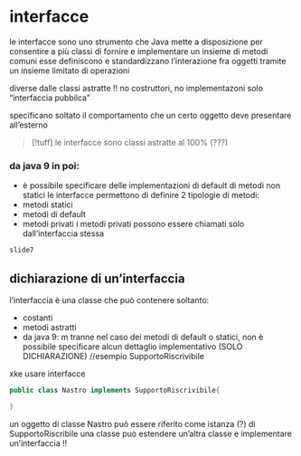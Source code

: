 # interfacce 
le interfacce sono uno strumento che Java mette a disposizione per consentire a più classi di fornire e implementare un insieme di metodi comuni
esse definiscono e standardizzano l’interazione fra oggetti tramite un insieme limitato di operazioni

diverse dalle classi astratte !!
no costruttori, no implementazoni
solo “interfaccia pubbilca”

specificano soltato il comportamento che un certo oggetto deve presentare all’esterno 

>[!tuff] le interfacce sono classi astratte al 100% (???)

### da java 9 in poi:
- è possibile specificare delle implementazioni di default di metodi non statici
le interfacce permettono di definire 2 tipologie di metodi: 
- metodi statici
- metodi di default
- metodi privati
i metodi privati possono essere chiamati solo dall’interfaccia stessa
```java
slide7 
```

## dichiarazione di un’interfaccia
l’interfaccia è una classe che può contenere soltanto:
- costanti
- metodi astratti
- da java 9: m
tranne nel caso dei metodi di default o statici, non è possibile specificare alcun dettaglio implementativo (SOLO DICHIARAZIONE)
//esempio SupportoRiscrivibile

xke usare interfacce
```java
public class Nastro implements SupportoRiscrivibile{

}
```
un oggetto di classe Nastro può essere riferito come istanza (?) di SupportoRiscribile
una classe può estendere un’altra classe e implementare un’interfaccia !!